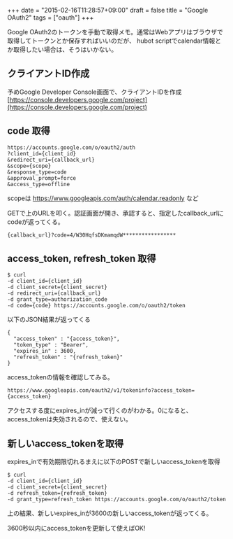+++
date = "2015-02-16T11:28:57+09:00"
draft = false
title = "Google OAuth2"
tags = ["oauth"]
+++

Google OAuth2のトークンを手動で取得メモ。通常はWebアプリはブラウザで取得してトークンとか保存すればいいのだが、
hubot scriptでcalendar情報とか取得したい場合は、そうはいかない。

## クライアントID作成

予めGoogle Developer Console画面で、クライアントIDを作成
[https://console.developers.google.com/project](https://console.developers.google.com/project)

## code 取得

```
https://accounts.google.com/o/oauth2/auth
?client_id={client_id}
&redirect_uri={callback_url}
&scope={scope}
&response_type=code
&approval_prompt=force
&access_type=offline
```

scopeは https://www.googleapis.com/auth/calendar.readonly など

GETで上のURLを叩く。認証画面が開き、承認すると、指定したcallback_urlにcodeが返ってくる。

```bash
{callback_url}?code=4/W30HqfsDKmamqdW*****************
```

## access_token, refresh_token 取得

```
$ curl
-d client_id={client_id}
-d client_secret={client_secret}
-d redirect_uri={callback_url}
-d grant_type=authorization_code
-d code={code} https://accounts.google.com/o/oauth2/token
```

以下のJSON結果が返ってくる

```
{
  "access_token" : "{access_token}",
  "token_type" : "Bearer",
  "expires_in" : 3600,
  "refresh_token" : "{refresh_token}"
}
```

access_tokenの情報を確認してみる。

```
https://www.googleapis.com/oauth2/v1/tokeninfo?access_token={access_token}
```

アクセスする度にexpires\_inが減って行くのがわかる。0になると、access\_tokenは失効されるので、使えない。

## 新しいaccess_tokenを取得
expires\_inで有効期限切れるまえに以下のPOSTで新しいaccess\_tokenを取得

```
$ curl
-d client_id={client_id}
-d client_secret={client_secret}
-d refresh_token={refresh_token}
-d grant_type=refresh_token https://accounts.google.com/o/oauth2/token
```

上の結果、新しいexpires\_inが3600の新しいaccess_tokenが返ってくる。

3600秒以内にaccess_tokenを更新して使えばOK!
